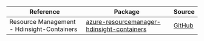| Reference | Package | Source |
|---|---|---|
|Resource Management - Hdinsight-Containers|[azure-resourcemanager-hdinsight-containers](https://repo1.maven.org/maven2/com/azure/resourcemanager/azure-resourcemanager-hdinsight-containers)|[GitHub](https://github.com/Azure/azure-sdk-for-java/blob/main/sdk/hdinsight/azure-resourcemanager-hdinsight-containers)|
